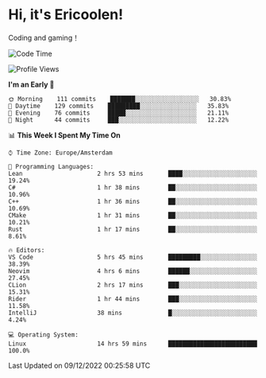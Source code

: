 # Hi, it's Ericoolen!
Coding and gaming！

<!--START_SECTION:waka-->
![Code Time](http://img.shields.io/badge/Code%20Time-560%20hrs%2059%20mins-blue)

![Profile Views](http://img.shields.io/badge/Profile%20Views-9-blue)

**I'm an Early 🐤** 

```text
🌞 Morning    111 commits    ███████░░░░░░░░░░░░░░░░░░   30.83% 
🌆 Daytime    129 commits    █████████░░░░░░░░░░░░░░░░   35.83% 
🌃 Evening    76 commits     █████░░░░░░░░░░░░░░░░░░░░   21.11% 
🌙 Night      44 commits     ███░░░░░░░░░░░░░░░░░░░░░░   12.22%

```


📊 **This Week I Spent My Time On** 

```text
⌚︎ Time Zone: Europe/Amsterdam

💬 Programming Languages: 
Lean                     2 hrs 53 mins       ████░░░░░░░░░░░░░░░░░░░░░   19.24% 
C#                       1 hr 38 mins        ██░░░░░░░░░░░░░░░░░░░░░░░   10.96% 
C++                      1 hr 36 mins        ██░░░░░░░░░░░░░░░░░░░░░░░   10.69% 
CMake                    1 hr 31 mins        ██░░░░░░░░░░░░░░░░░░░░░░░   10.21% 
Rust                     1 hr 17 mins        ██░░░░░░░░░░░░░░░░░░░░░░░   8.61%

🔥 Editors: 
VS Code                  5 hrs 45 mins       █████████░░░░░░░░░░░░░░░░   38.39% 
Neovim                   4 hrs 6 mins        ██████░░░░░░░░░░░░░░░░░░░   27.45% 
CLion                    2 hrs 17 mins       ███░░░░░░░░░░░░░░░░░░░░░░   15.31% 
Rider                    1 hr 44 mins        ███░░░░░░░░░░░░░░░░░░░░░░   11.58% 
IntelliJ                 38 mins             █░░░░░░░░░░░░░░░░░░░░░░░░   4.24%

💻 Operating System: 
Linux                    14 hrs 59 mins      █████████████████████████   100.0%

```


 Last Updated on 09/12/2022 00:25:58 UTC
<!--END_SECTION:waka-->

